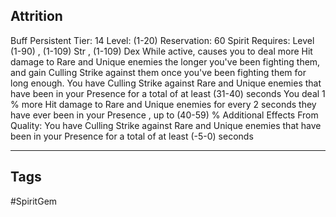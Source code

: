## Attrition
Buff
Persistent
Tier: 14
Level: (1-20)
Reservation: 60 Spirit
Requires: Level (1-90) , (1-109) Str , (1-109) Dex
While active, causes you to deal more Hit damage to Rare and Unique enemies the longer you've been fighting them, and gain Culling Strike against them once you've been fighting them for long enough.
You have Culling Strike against Rare and Unique enemies that have been in your Presence for a total of at least (31-40) seconds
You deal 1 % more Hit damage to Rare and Unique enemies for every 2 seconds they have ever been in your Presence , up to (40-59) %
Additional Effects From Quality:
You have Culling Strike against Rare and Unique enemies that have been in your Presence for a total of at least (-5-0) seconds

---
## Tags
#SpiritGem

